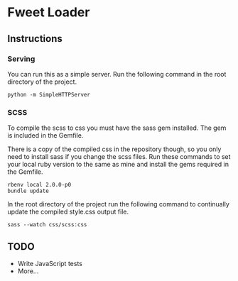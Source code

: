Fweet Loader
============

Instructions
------------
### Serving

You can run this as a simple server. Run the following command in the root directory of the project.

    python -m SimpleHTTPServer


### SCSS

To compile the scss to css you must have the sass gem installed. The gem is included in the Gemfile.

There is a copy of the compiled css in the repository though, so you only need to install sass if you change the scss files. Run these commands to set your local ruby version to the same as mine and install the gems required in the Gemfile.

    rbenv local 2.0.0-p0
    bundle update

In the root directory of the project run the following command to continually update the compiled style.css output file.

    sass --watch css/scss:css


TODO
----
+ Write JavaScript tests
+ More...
